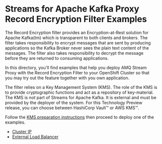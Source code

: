 # Streams for Apache Kafka Proxy Record Encryption Filter Examples

The Record Encryption filter provides an Encryption-at-Rest solution for Apache Kafka(tm) which is transparent to both clients and brokers. The filter takes
responsibility to encrypt messages that are sent by producing applications so the Kafka Broker never sees the plain text content of the messages.  The filter also takes responsibility
to decrypt the message before they are returned to consuming applications.

In this directory, you'll find examples that help you deploy AMQ Stream Proxy with the Record Encryption Filter to your OpenShift Cluster so that you may try out the feature together
with you own application.

The filter relies on a Key Management System (KMS). The role of the KMS is to provide cryptographic functions and act as a repository of key-material. The KMS is *not* part of Streams for Apache Kafka.  It is external and must be provided by the deployer of the system.  For this Technology Preview release, you can choose
between HashiCorp Vault&#8482; or AWS KMS&#8482;.


Follow the [KMS preparation instructions](./PREPARE_KMS.md) then proceed to deploy one of the examples.  

* [Cluster IP](./cluster-ip)
* [External Load Balancer](./load-balancer)

